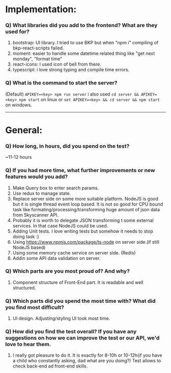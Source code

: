 # Implementation:

### Q) What libraries did you add to the frontend? What are they used for?

1. bootstrap: UI library. I tried to use BKP but when "npm i" compiling of bkp-react-scripts failed.
2. moment: easier to handle some datetime related thing like "get next monday", "format time"    
3. react-icons: I used icon of bell from there.    
4. typescript: i love strong typing and compile time errors.

### Q) What is the command to start the server?

(Default) `APIKEY=<key> npm run server`
i also used `cd server && APIKEY=<key> npm start` on linux or `set APIKEY=<key> && cd server && npm start` on windows.

---

# General:

### Q) How long, in hours, did you spend on the test?

~11-12 hours

### Q) If you had more time, what further improvements or new features would you add?

1. Make Query box to enter search params.
2. Use redux to manage state.
3. Replace server side on some more suitable platform. NodeJS is good but it is single thread event loop based.
   It is not so good for CPU bound task like formating/processing/transforming huge amount of json data from Skyscanner API.
4. Probably it is worth to delegate JSON transforming t some external services. In that case NodeJS could be used.
5. Adding Unit tests. I love writing tests but somehow it needs to stop doing task :)
6. Using https://www.npmjs.com/package/ts-node on server side.(if still NodeJS based)
7. Using some memory cache service on server side. (Redis)
8. Addin some API data validation on server.

### Q) Which parts are you most proud of? And why?

1. Component structure of Front-End part. It is readable and well structured.

### Q) Which parts did you spend the most time with? What did you find most difficult?

1. UI design. Adjusting/styling UI took most time.

### Q) How did you find the test overall? If you have any suggestions on how we can improve the test or our API, we'd love to hear them.

1. I really got pleasure to do it. It is exactly for 8-10h or 10-12h(if you have a child who constantly asking, dad what are you doing?) 
   Test allows to check back-end ad front-end skills.
